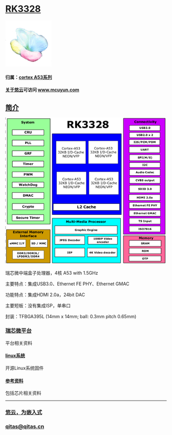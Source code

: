 ﻿# [RK3328](https://github.com/mcuyun/RK3328) 

[![sites](mcuyun/mcuyun.png)](http://www.mcuyun.com)

#### 归属：[cortex A53系列](https://github.com/mcuyun/CA53)
#### [关于悠云](https://github.com/mcuyun/whyme)可访问 www.mcuyun.com

## [简介](https://github.com/mcuyun/RK3328/wiki)

[![sites](docs/3328.png)](docs/)

瑞芯微中端盒子处理器，4核 A53 with 1.5GHz

主要特点：集成USB3.0、Ethernet FE PHY、Ethernet GMAC

功能特点：集成HDMI 2.0a，24bit DAC

主要短板：没有集成ISP，单串口

封装：TFBGA395L (14mm x 14mm; ball: 0.3mm pitch 0.65mm)

### [瑞芯微平台](https://github.com/mcuyun/rockchips)

平台相关资料

#### [linux系统](https://github.com/rockchip-linux/kernel.git)

开源Linux系统固件

#### [参考资料](docs/)

包括芯片相关资料
 


---

###  [悠云，为嵌入式](http://www.mcuyun.com)   
###  qitas@qitas.cn



